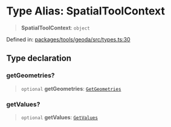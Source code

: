 # Type Alias: SpatialToolContext

> **SpatialToolContext**: `object`

Defined in: [packages/tools/geoda/src/types.ts:30](https://github.com/GeoDaCenter/openassistant/blob/dc72d81a35cf8e46295657303846fbb4ad891993/packages/tools/geoda/src/types.ts#L30)

## Type declaration

### getGeometries?

> `optional` **getGeometries**: [`GetGeometries`](GetGeometries.md)

### getValues?

> `optional` **getValues**: [`GetValues`](GetValues.md)

